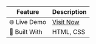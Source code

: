 | Feature       | Description                                                              |
| ------------- | ------------------------------------------------------------------------ |
| 🌐 Live Demo  | [Visit Now](https://kamrulhasanPro.github.io/Simple-Portfolio-Website-/) |
| 🚀 Built With | HTML, CSS                                                                |
